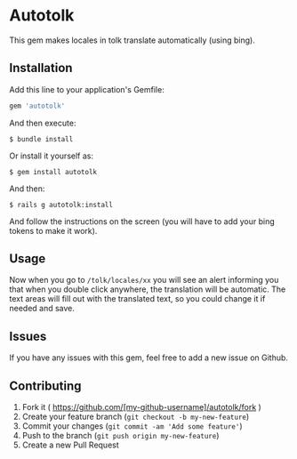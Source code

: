 # Autotolk

This gem makes locales in tolk translate automatically (using bing).

## Installation

Add this line to your application's Gemfile:

```ruby
gem 'autotolk'
```

And then execute:

    $ bundle install

Or install it yourself as:

    $ gem install autotolk

And then:

    $ rails g autotolk:install

And follow the instructions on the screen (you will have to add your bing tokens to make it work).

## Usage

Now when you go to `/tolk/locales/xx` you will see an alert informing you that when you double click anywhere, the translation will be automatic. The text areas will fill out with the translated text, so you could change it if needed and save.

## Issues

If you have any issues with this gem, feel free to add a new issue on Github.

## Contributing

1. Fork it ( https://github.com/[my-github-username]/autotolk/fork )
2. Create your feature branch (`git checkout -b my-new-feature`)
3. Commit your changes (`git commit -am 'Add some feature'`)
4. Push to the branch (`git push origin my-new-feature`)
5. Create a new Pull Request
